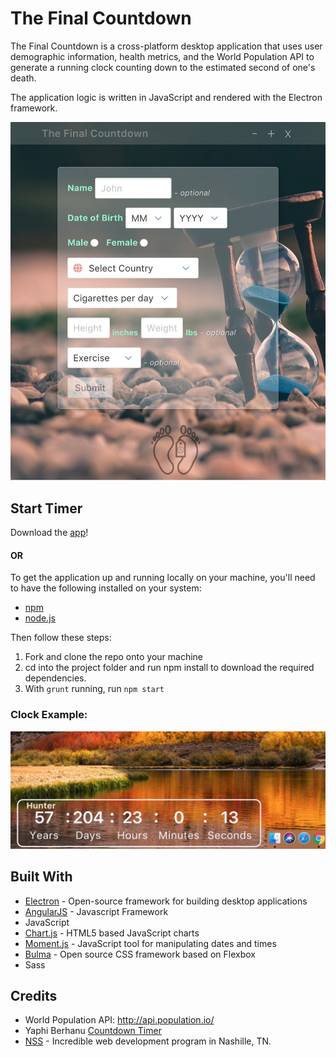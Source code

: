 # The Final Countdown 

The Final Countdown is a cross-platform desktop application that uses user demographic information, health metrics, and the World Population API to generate a running clock counting down to the estimated second of one's death.

The application logic is written in JavaScript and rendered with the Electron framework.

![launch screen](https://github.com/hunterphillips/countdown/blob/master/images/homeScreenshot.jpg)

## Start Timer

Download the [app](https://github.com/hunterphillips/countdown/releases/tag/1.0.0)!
#### OR
To get the application up and running locally on your machine, you'll need to have the following installed on your system:
   * [npm](https://www.npmjs.com/)
   * [node.js](https://nodejs.org/en/)

Then follow these steps:
   1. Fork and clone the repo onto your machine
   2. cd into the project folder and run npm install to download the required dependencies.
   3. With `grunt` running, run `npm start`

### Clock Example:
![clock screen](https://github.com/hunterphillips/countdown/blob/master/images/clock-screenshot.jpg)

## Built With
* [Electron](https://electronjs.org/) - Open-source framework for building desktop applications
* [AngularJS](https://angularjs.org/) - Javascript Framework
* JavaScript
* [Chart.js](http://www.chartjs.org/) - HTML5 based JavaScript charts
* [Moment.js](https://momentjs.com/) - JavaScript tool for manipulating dates and times
* [Bulma](https://bulma.io/) - Open source CSS framework based on Flexbox
* Sass

## Credits
- World Population API: <http://api.population.io/>
- Yaphi Berhanu [Countdown Timer](https://www.sitepoint.com/build-javascript-countdown-timer-no-dependencies/)
- [NSS](http://nashvillesoftwareschool.com/) - Incredible web development program in Nashille, TN.
